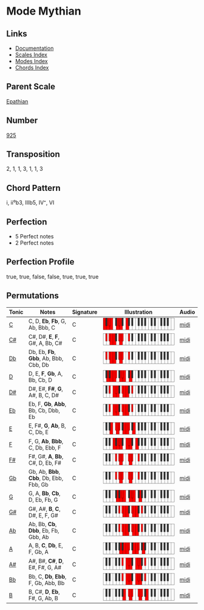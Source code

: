 # Mode Mythian

## Links

- [Documentation](README.md)
- [Scales Index](Scales.md)
- [Modes Index](Modes.md)
- [Chords Index](Chords.md)

## Parent Scale

[Epathian](ScaleEpathian.md)

## Number

[925](https://ianring.com/musictheory/scales/925)

## Transposition

2, 1, 1, 3, 1, 1, 3

## Chord Pattern

i, ii⁰b3, IIIb5, IV⁺, VI

## Perfection

- 5 Perfect notes
- 2 Perfect notes

## Perfection Profile

true, true, false, false, true, true, true

## Permutations

| Tonic | Notes | Signature | Illustration | Audio |
|-------|-------|-----------|--------------|-------|
| [C](ModeCNaturalMythian.md) | C, D, **Eb**, **Fb**, G, Ab, Bbb, C | C | ![CNaturalMythian](ModeCNaturalMythian.png) | [midi](https://github.com/edipermadi/music/blob/main/docs/ModeCNaturalMythian.mid?raw=true) |
| [C#](ModeCSharpMythian.md) | C#, D#, **E**, **F**, G#, A, Bb, C# | C | ![CSharpMythian](ModeCSharpMythian.png) | [midi](https://github.com/edipermadi/music/blob/main/docs/ModeCSharpMythian.mid?raw=true) |
| [Db](ModeDFlatMythian.md) | Db, Eb, **Fb**, **Gbb**, Ab, Bbb, Cbb, Db | C | ![DFlatMythian](ModeDFlatMythian.png) | [midi](https://github.com/edipermadi/music/blob/main/docs/ModeDFlatMythian.mid?raw=true) |
| [D](ModeDNaturalMythian.md) | D, E, **F**, **Gb**, A, Bb, Cb, D | C | ![DNaturalMythian](ModeDNaturalMythian.png) | [midi](https://github.com/edipermadi/music/blob/main/docs/ModeDNaturalMythian.mid?raw=true) |
| [D#](ModeDSharpMythian.md) | D#, E#, **F#**, **G**, A#, B, C, D# | C | ![DSharpMythian](ModeDSharpMythian.png) | [midi](https://github.com/edipermadi/music/blob/main/docs/ModeDSharpMythian.mid?raw=true) |
| [Eb](ModeEFlatMythian.md) | Eb, F, **Gb**, **Abb**, Bb, Cb, Dbb, Eb | C | ![EFlatMythian](ModeEFlatMythian.png) | [midi](https://github.com/edipermadi/music/blob/main/docs/ModeEFlatMythian.mid?raw=true) |
| [E](ModeENaturalMythian.md) | E, F#, **G**, **Ab**, B, C, Db, E | C | ![ENaturalMythian](ModeENaturalMythian.png) | [midi](https://github.com/edipermadi/music/blob/main/docs/ModeENaturalMythian.mid?raw=true) |
| [F](ModeFNaturalMythian.md) | F, G, **Ab**, **Bbb**, C, Db, Ebb, F | C | ![FNaturalMythian](ModeFNaturalMythian.png) | [midi](https://github.com/edipermadi/music/blob/main/docs/ModeFNaturalMythian.mid?raw=true) |
| [F#](ModeFSharpMythian.md) | F#, G#, **A**, **Bb**, C#, D, Eb, F# | C | ![FSharpMythian](ModeFSharpMythian.png) | [midi](https://github.com/edipermadi/music/blob/main/docs/ModeFSharpMythian.mid?raw=true) |
| [Gb](ModeGFlatMythian.md) | Gb, Ab, **Bbb**, **Cbb**, Db, Ebb, Fbb, Gb | C | ![GFlatMythian](ModeGFlatMythian.png) | [midi](https://github.com/edipermadi/music/blob/main/docs/ModeGFlatMythian.mid?raw=true) |
| [G](ModeGNaturalMythian.md) | G, A, **Bb**, **Cb**, D, Eb, Fb, G | C | ![GNaturalMythian](ModeGNaturalMythian.png) | [midi](https://github.com/edipermadi/music/blob/main/docs/ModeGNaturalMythian.mid?raw=true) |
| [G#](ModeGSharpMythian.md) | G#, A#, **B**, **C**, D#, E, F, G# | C | ![GSharpMythian](ModeGSharpMythian.png) | [midi](https://github.com/edipermadi/music/blob/main/docs/ModeGSharpMythian.mid?raw=true) |
| [Ab](ModeAFlatMythian.md) | Ab, Bb, **Cb**, **Dbb**, Eb, Fb, Gbb, Ab | C | ![AFlatMythian](ModeAFlatMythian.png) | [midi](https://github.com/edipermadi/music/blob/main/docs/ModeAFlatMythian.mid?raw=true) |
| [A](ModeANaturalMythian.md) | A, B, **C**, **Db**, E, F, Gb, A | C | ![ANaturalMythian](ModeANaturalMythian.png) | [midi](https://github.com/edipermadi/music/blob/main/docs/ModeANaturalMythian.mid?raw=true) |
| [A#](ModeASharpMythian.md) | A#, B#, **C#**, **D**, E#, F#, G, A# | C | ![ASharpMythian](ModeASharpMythian.png) | [midi](https://github.com/edipermadi/music/blob/main/docs/ModeASharpMythian.mid?raw=true) |
| [Bb](ModeBFlatMythian.md) | Bb, C, **Db**, **Ebb**, F, Gb, Abb, Bb | C | ![BFlatMythian](ModeBFlatMythian.png) | [midi](https://github.com/edipermadi/music/blob/main/docs/ModeBFlatMythian.mid?raw=true) |
| [B](ModeBNaturalMythian.md) | B, C#, **D**, **Eb**, F#, G, Ab, B | C | ![BNaturalMythian](ModeBNaturalMythian.png) | [midi](https://github.com/edipermadi/music/blob/main/docs/ModeBNaturalMythian.mid?raw=true) |
